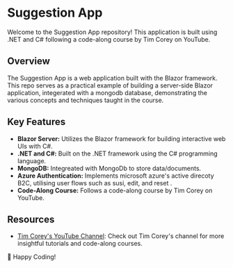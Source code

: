 # Suggestion App

Welcome to the Suggestion App repository! This application is built using .NET and C# following a code-along course by Tim Corey on YouTube.

## Overview

The Suggestion App is a web application built with the Blazor framework. This repo serves as a practical example of building a server-side Blazor application, integerated with a mongodb database, demonstrating the various concepts and techniques taught in the course. 

## Key Features

- **Blazor Server:** Utilizes the Blazor framework for building interactive web UIs with C#.
- **.NET and C#:** Built on the .NET framework using the C# programming language.
- **MongoDB:** Integreated with MongoDb to store data/documents.
- **Azure Authentication:** Implements microsoft azure's active direcoty B2C, utilising user flows such as susi, edit, and reset .
- **Code-Along Course:** Follows a code-along course by Tim Corey on YouTube.
  
  

## Resources

- [Tim Corey's YouTube Channel](https://www.youtube.com/user/IAmTimCorey): Check out Tim Corey's channel for more insightful tutorials and code-along courses.


🚀 Happy Coding!
